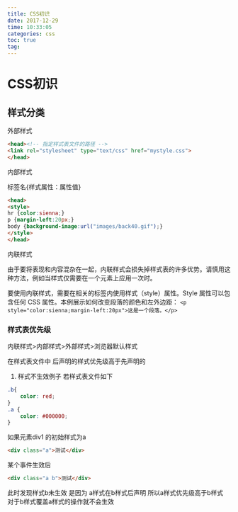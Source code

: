 ```yaml
---
title: CSS初识
date: 2017-12-29
time: 10:33:05
categories: css
toc: true
tag: 
---
```

</p>

# CSS初识

## 样式分类

外部样式
```html
<head><!-- 指定样式表文件的路径 -->
<link rel="stylesheet" type="text/css" href="mystyle.css">
</head>
```

内部样式

标签名{样式属性：属性值}
```html
<head>
<style>
hr {color:sienna;}
p {margin-left:20px;}
body {background-image:url("images/back40.gif");}
</style>
</head>
```

内联样式

由于要将表现和内容混杂在一起，内联样式会损失掉样式表的许多优势。请慎用这种方法，例如当样式仅需要在一个元素上应用一次时。

要使用内联样式，需要在相关的标签内使用样式（style）属性。Style 属性可以包含任何 CSS 属性。本例展示如何改变段落的颜色和左外边距：
`<p style="color:sienna;margin-left:20px">这是一个段落。</p>`

### 样式表优先级

内联样式>内部样式>外部样式>浏览器默认样式

在样式表文件中 后声明的样式优先级高于先声明的

1. 样式不生效例子
若样式表文件如下 
```css
.b{
    color: red;
}
.a {
    color: #000000;
}
```
如果元素div1 的初始样式为a 
```html
<div class="a">测试</div>
```
某个事件生效后
```html
<div class="a b">测试</div>
```
此时发现样式b未生效 是因为 a样式在b样式后声明 所以a样式优先级高于b样式
对于b样式覆盖a样式的操作就不会生效
